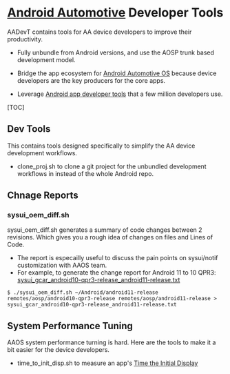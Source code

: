 # [Android Automotive](https://source.android.com/devices/automotive) Developer Tools

AADevT contains tools for AA device developers to improve their productivity.

* Fully unbundle from Android versions, and use the AOSP trunk based
development model.

* Bridge the app ecosystem for [Android Automotive OS](https://developer.android.com/training/cars)
because device developers are the key producers for the core apps.

* Leverage [Android app developer tools](https://developer.android.com/studio/intro)
that a few million developers use.

[TOC]

## Dev Tools
This contains tools designed specifically to simplify the AA device development
workflows.

* clone_proj.sh to clone a git project for the unbundled development workflows
in instead of the whole Android repo.

## Chnage Reports

### sysui_oem_diff.sh
sysui_oem_diff.sh generates a summary of code changes between 2 revisions.
Which gives you a rough idea of changes on files and Lines of Code.

* The report is especailly useful to discuss the pain points on sysui/notif
customization with AAOS team.
* For example, to generate the change report for Android 11 to 10 QPR3: [sysui_gcar_android10-qpr3-release_android11-release.txt](resources/sysui_gcar_android10-qpr3-release_android11-release.txt)

```
$ ./sysui_oem_diff.sh ~/Android/android11-release remotes/aosp/android10-qpr3-release remotes/aosp/android11-release > sysui_gcar_android10-qpr3-release_android11-release.txt
```

## System Performance Tuning
AAOS system performance turning is hard. Here are the tools to make it a bit
easier for the device developers.

* time_to_init_disp.sh to measure an app's [Time the Initial Display](https://developer.android.com/topic/performance/vitals/launch-time#time-initial)
